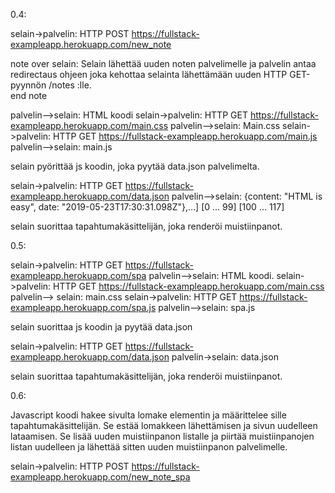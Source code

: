 0.4: 

selain->palvelin: HTTP POST https://fullstack-exampleapp.herokuapp.com/new_note

note over selain: 
Selain lähettää uuden noten palvelimelle ja palvelin antaa redirectaus ohjeen joka kehottaa 
selainta lähettämään uuden HTTP GET-pyynnön /notes :lle.  
end note

palvelin-->selain: HTML koodi
selain->palvelin: HTTP GET https://fullstack-exampleapp.herokuapp.com/main.css
palvelin-->selain: Main.css
selain->palvelin: HTTP GET https://fullstack-exampleapp.herokuapp.com/main.js
palvelin-->selain: main.js 

selain pyörittää js koodin, joka pyytää data.json palvelimelta. 

selain->palvelin: HTTP GET https://fullstack-exampleapp.herokuapp.com/data.json
palvelin-->selain: {content: "HTML is easy", date: "2019-05-23T17:30:31.098Z"},…]
[0 … 99]
[100 … 117]


selain suorittaa tapahtumakäsittelijän, joka renderöi muistiinpanot. 




0.5:

selain->palvelin: HTTP GET https://fullstack-exampleapp.herokuapp.com/spa
palvelin-->selain: HTML koodi. 
selain->palvelin: HTTP GET https://fullstack-exampleapp.herokuapp.com/main.css
palvelin--> selain: main.css
selain->palvelin: HTTP GET https://fullstack-exampleapp.herokuapp.com/spa.js
palvelin-->selain: spa.js

selain suorittaa js koodin ja pyytää data.json

selain->palvelin: HTTP GET https://fullstack-exampleapp.herokuapp.com/data.json
palvelin->selain: data.json

selain suorittaa tapahtumakäsittelijän, joka renderöi muistiinpanot. 




0.6:


Javascript koodi hakee sivulta lomake elementin ja määrittelee sille tapahtumakäsittelijän. 
Se estää lomakkeen lähettämisen ja sivun uudelleen lataamisen. 
Se lisää uuden muistiinpanon listalle ja piirtää muistiinpanojen listan uudelleen ja 
lähettää sitten uuden muistiinpanon palvelimelle. 


selain->palvelin: HTTP POST https://fullstack-exampleapp.herokuapp.com/new_note_spa
